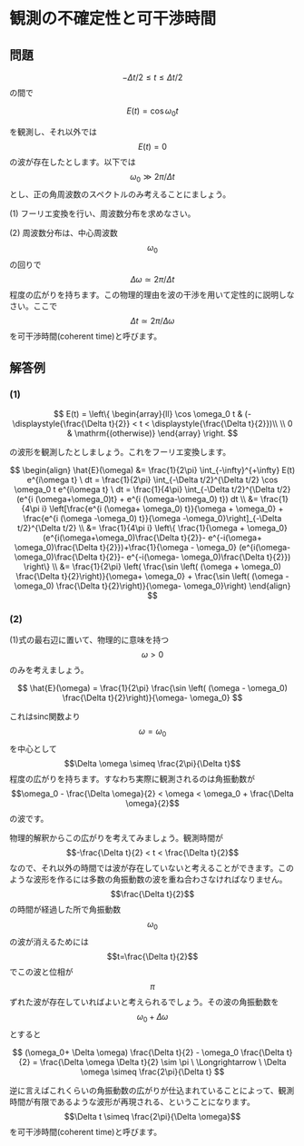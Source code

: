 # 観測の不確定性と可干渉時間

## 問題

$$-\Delta t /2 \leq t \leq \Delta t /2$$の間で

$$
E(t) = \cos \omega_0 t
$$

を観測し、それ以外では$$E(t) = 0$$の波が存在したとします。以下では$$\omega_0 \gg 2\pi /\Delta t$$とし、正の角周波数のスペクトルのみ考えることにましょう。

(1) フーリエ変換を行い、周波数分布を求めなさい。  

(2) 周波数分布は、中心周波数$$\omega_0$$の回りで$$\Delta \omega \simeq 2\pi /\Delta t$$程度の広がりを持ちます。この物理的理由を波の干渉を用いて定性的に説明しなさい。ここで$$\Delta t \simeq 2\pi / \Delta \omega$$を可干渉時間(coherent time)と呼びます。

## 解答例

### (1)

$$
E(t) = \left\{
\begin{array}{ll}
\cos \omega_0 t & (-\displaystyle{\frac{\Delta t}{2}} < t < \displaystyle{\frac{\Delta t}{2}})\\
\\
0 & \mathrm{(otherwise)}
\end{array} \right.
$$

の波形を観測したとしましょう。これをフーリエ変換します。

$$
\begin{align}
\hat{E}(\omega) 
&= \frac{1}{2\pi} \int_{-\infty}^{+\infty} E(t) e^{i\omega t} \ dt 
= \frac{1}{2\pi} \int_{-\Delta t/2}^{\Delta t/2} \cos \omega_0 t e^{i\omega t} \ dt
= \frac{1}{4\pi} \int_{-\Delta t/2}^{\Delta t/2} (e^{i (\omega+\omega_0)t} + e^{i (\omega-\omega_0) t}) dt \\
&= \frac{1}{4\pi i} \left[\frac{e^{i (\omega+ \omega_0) t}}{\omega + \omega_0} + \frac{e^{i (\omega -\omega_0) t}}{\omega -\omega_0}\right]_{-\Delta t/2}^{\Delta t/2} \\
&= \frac{1}{4\pi i} \left\{ \frac{1}{\omega + \omega_0} (e^{i(\omega+\omega_0)\frac{\Delta t}{2}}- e^{-i(\omega+ \omega_0)\frac{\Delta t}{2}})+\frac{1}{\omega - \omega_0} (e^{i(\omega-\omega_0)\frac{\Delta t}{2}}- e^{-i(\omega- \omega_0)\frac{\Delta t}{2}}) \right\} \\
&= \frac{1}{2\pi} \left( \frac{\sin \left( (\omega + \omega_0) \frac{\Delta t}{2}\right)}{\omega+ \omega_0} + \frac{\sin \left( (\omega - \omega_0) \frac{\Delta t}{2}\right)}{\omega- \omega_0}\right)
\end{align}
$$

### (2)

(1)式の最右辺に置いて、物理的に意味を持つ$$\omega > 0$$のみを考えましょう。

$$
\hat{E}(\omega) = \frac{1}{2\pi} \frac{\sin \left( (\omega - \omega_0) \frac{\Delta t}{2}\right)}{\omega- \omega_0}
$$

これはsinc関数より$$\omega = \omega_0$$を中心として$$\Delta \omega \simeq \frac{2\pi}{\Delta t}$$程度の広がりを持ちます。すなわち実際に観測されるのは角振動数が$$\omega_0 - \frac{\Delta \omega}{2} < \omega < \omega_0 + \frac{\Delta \omega}{2}$$の波です。

物理的解釈からこの広がりを考えてみましょう。観測時間が$$-\frac{\Delta t}{2} < t < \frac{\Delta t}{2}$$なので、それ以外の時間では波が存在していないと考えることができます。このような波形を作るには多数の角振動数の波を重ね合わさなければなりません。$$\frac{\Delta t}{2}$$の時間が経過した所で角振動数$$\omega_0$$の波が消えるためには$$t=\frac{\Delta t}{2}$$でこの波と位相が$$\pi$$ずれた波が存在していればよいと考えられるでしょう。その波の角振動数を$$\omega_0+\Delta \omega$$とすると

$$
(\omega_0+ \Delta \omega) \frac{\Delta t}{2} - \omega_0 \frac{\Delta t}{2} 
= \frac{\Delta \omega \Delta t}{2} \sim \pi 
\ \Longrightarrow \ \Delta \omega \simeq \frac{2\pi}{\Delta t}
$$

逆に言えばこれくらいの角振動数の広がりが仕込まれていることによって、観測時間が有限であるような波形が再現される、ということになります。$$\Delta t \simeq \frac{2\pi}{\Delta \omega}$$を可干渉時間(coherent time)と呼びます。

